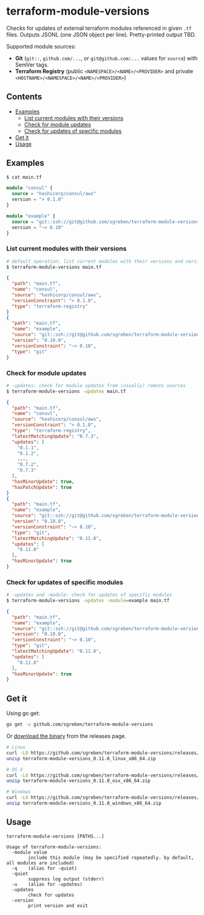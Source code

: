 # terraform-module-versions

Checks for updates of external terraform modules referenced in given `.tf` files. Outputs JSONL (one JSON object per line). Pretty-printed output TBD.

Supported module sources:
- **Git** (`git::`, `github.com/...`, or `git@github.com:...` values for `source`) with SemVer tags.
- **Terraform Registry** (public `<NAMESPACE>/<NAME>/<PROVIDER>` and private `<HOSTNAME>/<NAMESPACE>/<NAME>/<PROVIDER>`)

## Contents

- [Examples](#examples)
  - [List current modules with their versions](#list-current-modules-with-their-versions)
  - [Check for module updates](#check-for-module-updates)
  - [Check for updates of specific modules](#check-for-updates-of-specific-modules)
- [Get it](#get-it)
- [Usage](#usage)

## Examples

```sh
$ cat main.tf
```

```terraform
module "consul" {
  source = "hashicorp/consul/aws"
  version = "> 0.1.0"
}

module "example" {
  source = "git::ssh://git@github.com/sgreben/terraform-module-versions?ref=0.10.0"
  version = "~> 0.10"
}
```

### List current modules with their versions

```sh
# default operation: list current modules with their versions and version constraints (if specified)
$ terraform-module-versions main.tf
```

```json
{
  "path": "main.tf",
  "name": "consul",
  "source": "hashicorp/consul/aws",
  "versionConstraint": "> 0.1.0",
  "type": "terraform-registry"
}
{
  "path": "main.tf",
  "name": "example",
  "source": "git::ssh://git@github.com/sgreben/terraform-module-versions?ref=0.10.0",
  "version": "0.10.0",
  "versionConstraint": "~> 0.10",
  "type": "git"
}
```

### Check for module updates

```sh
# -updates: check for module updates from (usually) remote sources
$ terraform-module-versions -updates main.tf
```

```json
{
  "path": "main.tf",
  "name": "consul",
  "source": "hashicorp/consul/aws",
  "versionConstraint": "> 0.1.0",
  "type": "terraform-registry",
  "latestMatchingUpdate": "0.7.3",
  "updates": [
    "0.1.1",
    "0.1.2",
    ...,
    "0.7.2",
    "0.7.3"
  ],
  "hasMinorUpdate": true,
  "hasPatchUpdate": true
}
{
  "path": "main.tf",
  "name": "example",
  "source": "git::ssh://git@github.com/sgreben/terraform-module-versions?ref=0.10.0",
  "version": "0.10.0",
  "versionConstraint": "~> 0.10",
  "type": "git",
  "latestMatchingUpdate": "0.11.0",
  "updates": [
    "0.11.0"
  ],
  "hasMinorUpdate": true
}
```

### Check for updates of specific modules

```sh
# -updates and -module: check for updates of specific modules
$ terraform-module-versions -updates -module=example main.tf
```

```json
{
  "path": "main.tf",
  "name": "example",
  "source": "git::ssh://git@github.com/sgreben/terraform-module-versions?ref=0.10.0",
  "version": "0.10.0",
  "versionConstraint": "~> 0.10",
  "type": "git",
  "latestMatchingUpdate": "0.11.0",
  "updates": [
    "0.11.0"
  ],
  "hasMinorUpdate": true
}
```

## Get it

Using go get:

```bash
go get -u github.com/sgreben/terraform-module-versions
```

Or [download the binary](https://github.com/sgreben/terraform-module-versions/releases/latest) from the releases page.

```bash
# Linux
curl -LO https://github.com/sgreben/terraform-module-versions/releases/download/0.11.0/terraform-module-versions_0.11.0_linux_x86_64.zip
unzip terraform-module-versions_0.11.0_linux_x86_64.zip

# OS X
curl -LO https://github.com/sgreben/terraform-module-versions/releases/download/0.11.0/terraform-module-versions_0.11.0_osx_x86_64.zip
unzip terraform-module-versions_0.11.0_osx_x86_64.zip

# Windows
curl -LO https://github.com/sgreben/terraform-module-versions/releases/download/0.11.0/terraform-module-versions_0.11.0_windows_x86_64.zip
unzip terraform-module-versions_0.11.0_windows_x86_64.zip
```

## Usage

```text
terraform-module-versions [PATHS...]

Usage of terraform-module-versions:
  -module value
    	include this module (may be specified repeatedly. by default, all modules are included)
  -q	(alias for -quiet)
  -quiet
    	suppress log output (stderr)
  -u	(alias for -updates)
  -updates
    	check for updates
  -version
    	print version and exit
```
